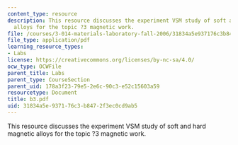 ```yaml
---
content_type: resource
description: This resource discusses the experiment VSM study of soft and hard magnetic
  alloys for the topic ?3 magnetic work.
file: /courses/3-014-materials-laboratory-fall-2006/31834a5e937176c3b8472f3ec0cd9ab5_b3.pdf
file_type: application/pdf
learning_resource_types:
- Labs
license: https://creativecommons.org/licenses/by-nc-sa/4.0/
ocw_type: OCWFile
parent_title: Labs
parent_type: CourseSection
parent_uid: 178a3f23-79e5-2e6c-90c3-e52c15603a59
resourcetype: Document
title: b3.pdf
uid: 31834a5e-9371-76c3-b847-2f3ec0cd9ab5
---
```

This resource discusses the experiment VSM study of soft and hard magnetic alloys for the topic ?3 magnetic work.